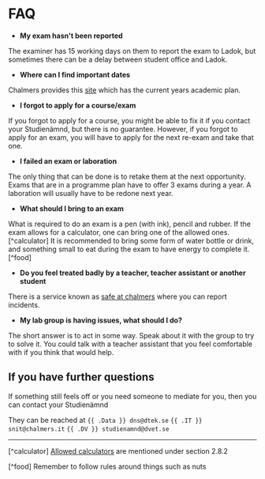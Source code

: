 # FAQ

- **My exam hasn't been reported**

The examiner has 15 working days on them to report the exam to Ladok, but sometimes there can be a delay between student office and Ladok.

- **Where can I find important dates**

Chalmers provides this [site](https://www.chalmers.se/en/education/your-studies/plan-and-conduct-your-studies/the-academic-year/) which has the current years academic plan.

- **I forgot to apply for a course/exam**

If you forgot to apply for a course, you might be able to fix it if you contact your Studienämnd, but there is no guarantee.
However, if you forgot to apply for an exam, you will have to apply for the next re-exam and take that one.

- **I failed an exam or laboration**

The only thing that can be done is to retake them at the next opportunity.
Exams that are in a programme plan have to offer 3 exams during a year.
A laboration will usually have to be redone next year.

- **What should I bring to an exam**

What is required to do an exam is a pen (with ink), pencil and rubber.
If the exam allows for a calculator, one can bring one of the allowed ones.[^calculator]
It is recommended to bring some form of water bottle or drink, and something small to eat during the exam to have energy to complete it.[^food]

- **Do you feel treated badly by a teacher, teacher assistant or another student**

There is a service known as [safe at chalmers](https://www.chalmers.se/en/about-chalmers/organisation-and-governance/safe-at-chalmers/) where you can report incidents.

- **My lab group is having issues, what should I do?**

The short answer is to act in some way.
Speak about it with the group to try to solve it.
You could talk with a teacher assistant that you feel comfortable with if you think that would help.

## If you have further questions
If something still feels off or you need someone to mediate for you, then you can contact your Studienämnd

They can be reached at
`{{ .Data }} dns@dtek.se` `{{ .IT }} snit@chalmers.it` `{{ .DV }} studienamnd@dvet.se`

---

[^calculator] [Allowed calculators](https://www.chalmers.se/api/media/?url=https://webbpublicering360.portal.chalmers.se/Extern/Home/Download?recordnor=833204%262021_10%261016950_1_1.PDF%26ex) are mentioned under section 2.8.2

[^food] Remember to follow rules around things such as nuts
